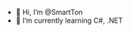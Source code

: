 - 👋 Hi, I’m @SmartTon
- 🌱 I’m currently learning C#, .NET


<!---
SmartTon/SmartTon is a ✨ special ✨ repository because its `README.md` (this file) appears on your GitHub profile.
You can click the Preview link to take a look at your changes.
--->
